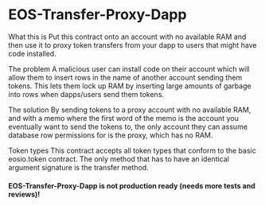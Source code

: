 # EOS-Transfer-Proxy-Dapp
What this is
Put this contract onto an account with no available RAM and then use it to proxy token transfers from your dapp to users that might have code installed.

The problem
A malicious user can install code on their account which will allow them to insert rows in the name of another account sending them tokens. This lets them lock up RAM by inserting large amounts of garbage into rows when dapps/users send them tokens.

The solution
By sending tokens to a proxy account with no available RAM, and with a memo where the first word of the memo is the account you eventually want to send the tokens to, the only account they can assume database row permissions for is the proxy, which has no RAM.

Token types
This contract accepts all token types that conform to the basic eosio.token contract. The only method that has to have an identical argument signature is the transfer method.

#### EOS-Transfer-Proxy-Dapp is not production ready (needs more tests and reviews)!
